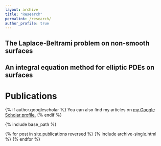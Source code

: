 ```yaml
---
layout: archive
title: "Research"
permalink: /research/
author_profile: true
---
```


The Laplace-Beltrami problem on non-smooth surfaces
------

An integral equation method for elliptic PDEs on surfaces
------

Publications
======

{% if author.googlescholar %}
  You can also find my articles on <u><a href="{{author.googlescholar}}">my Google Scholar profile</a>.</u>
{% endif %}

{% include base_path %}

{% for post in site.publications reversed %}
  {% include archive-single.html %}
{% endfor %}



